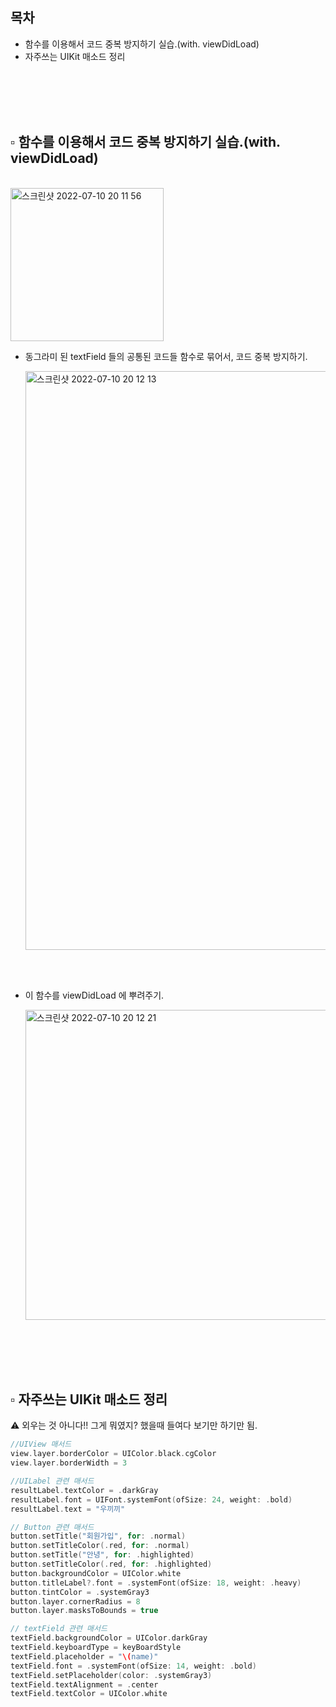 ## 목차

* 함수를 이용해서 코드 중복 방지하기 실습.(with. viewDidLoad)
* 자주쓰는 UIKit 매소드 정리



<br/><br/><br/><br/>

## ▫️ 함수를 이용해서 코드 중복 방지하기 실습.(with. viewDidLoad)

<br/>

<img width="245" alt="스크린샷 2022-07-10 20 11 56" src="https://user-images.githubusercontent.com/106936018/178142472-9ba03776-1d63-4e2b-b622-caad7d0be917.png">

* 동그라미 된 textField 들의 공통된 코드들 함수로 묶어서, 코드 중복 방지하기.

  <img width="926" alt="스크린샷 2022-07-10 20 12 13" src="https://user-images.githubusercontent.com/106936018/178142481-7c5d6da7-c90c-4c29-a0d9-3997a45ce445.png">

<br/>

<br/>

* 이 함수를 viewDidLoad 에 뿌려주기.

  <img width="496" alt="스크린샷 2022-07-10 20 12 21" src="https://user-images.githubusercontent.com/106936018/178142484-b37b5e07-13f4-457c-b7ab-e40e88ce1a99.png">

<br/>

<br/>

<br/>

<br/>



## ▫️ 자주쓰는 UIKit 매소드 정리

⚠️ 외우는 것 아니다!! 그게 뭐였지? 했을때 들여다 보기만 하기만 됨. 

```Swift
//UIView 매서드
view.layer.borderColor = UIColor.black.cgColor
view.layer.borderWidth = 3

//UILabel 관련 매서드
resultLabel.textColor = .darkGray
resultLabel.font = UIFont.systemFont(ofSize: 24, weight: .bold)
resultLabel.text = "우끼끼"

// Button 관련 매서드
button.setTitle("회원가입", for: .normal)
button.setTitleColor(.red, for: .normal)
button.setTitle("안녕", for: .highlighted)
button.setTitleColor(.red, for: .highlighted)
button.backgroundColor = UIColor.white
button.titleLabel?.font = .systemFont(ofSize: 18, weight: .heavy)
button.tintColor = .systemGray3
button.layer.cornerRadius = 8
button.layer.masksToBounds = true

// textField 관련 매서드
textField.backgroundColor = UIColor.darkGray
textField.keyboardType = keyBoardStyle
textField.placeholder = "\(name)"
textField.font = .systemFont(ofSize: 14, weight: .bold)
textField.setPlaceholder(color: .systemGray3)
textField.textAlignment = .center
textField.textColor = UIColor.white
```













